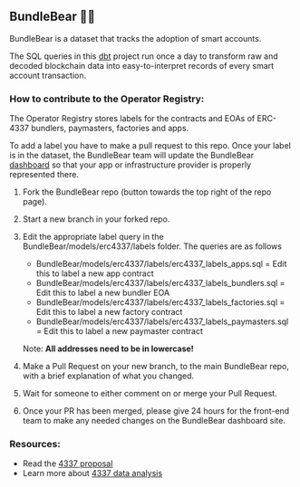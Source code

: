 ## BundleBear 🐻✨

BundleBear is a dataset that tracks the adoption of smart accounts.

The SQL queries in this [dbt](https://docs.getdbt.com/docs/introduction) project run once a day to transform raw and decoded blockchain data into easy-to-interpret records of every smart account transaction.

### How to contribute to the Operator Registry:

The Operator Registry stores labels for the contracts and EOAs of ERC-4337 bundlers, paymasters, factories and apps. 

To add a label you have to make a pull request to this repo. Once your label is in the dataset, the BundleBear team will update the BundleBear [dashboard](https://www.bundlebear.com/overview/all) so that your app or infrastructure provider is properly represented there.

1. Fork the BundleBear repo (button towards the top right of the repo page).

2. Start a new branch in your forked repo.

3. Edit the appropriate label query in the BundleBear/models/erc4337/labels folder. The queries are as follows

    - BundleBear/models/erc4337/labels/erc4337_labels_apps.sql = Edit this to label a new app contract
    - BundleBear/models/erc4337/labels/erc4337_labels_bundlers.sql = Edit this to label a new bundler EOA
    - BundleBear/models/erc4337/labels/erc4337_labels_factories.sql = Edit this to label a new factory contract
    - BundleBear/models/erc4337/labels/erc4337_labels_paymasters.sql = Edit this to label a new paymaster contract

    Note: **All addresses need to be in lowercase!**

4. Make a Pull Request on your new branch, to the main BundleBear repo, with a brief explanation of what you changed.

5. Wait for someone to either comment on or merge your Pull Request. 

6. Once your PR has been merged, please give 24 hours for the front-end team to make any needed changes on the BundleBear dashboard site.

### Resources:
- Read the [4337 proposal](https://eips.ethereum.org/EIPS/eip-4337)
- Learn more about [4337 data analysis](https://docs.getdbt.com/docs/introduction)
